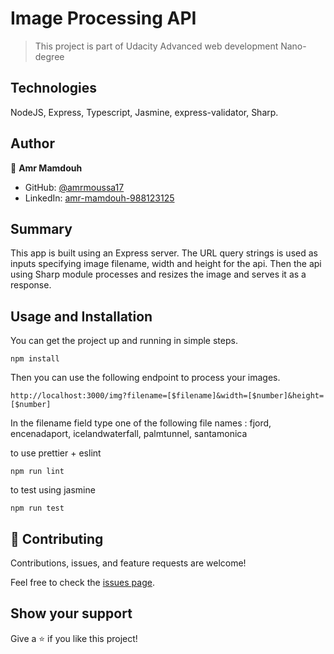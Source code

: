 
# Image Processing API 

> This project is part of Udacity Advanced web development Nano-degree

## Technologies

NodeJS, Express, Typescript, Jasmine, express-validator, Sharp. 
## Author

👤 **Amr Mamdouh**

- GitHub: [@amrmoussa17](https://github.com/amrmoussa17)
- LinkedIn: [amr-mamdouh-988123125](https://www.linkedin.com/in/amr-mamdouh-988123125)
## Summary
This app is built using an Express server. The URL query strings is used as inputs specifying image filename, width and height for the api. Then the api using Sharp module processes and resizes the image and serves it as a response.

## Usage and Installation

You can get the project up and running in simple steps.

```
npm install
```

Then you can use the following endpoint to process your images.

```
http://localhost:3000/img?filename=[$filename]&width=[$number]&height=[$number]
```
In the filename field type one of the following file names : fjord, encenadaport, icelandwaterfall, palmtunnel, santamonica

to use prettier + eslint

```
npm run lint
```

to test using jasmine

```
npm run test
```
## 🤝 Contributing

Contributions, issues, and feature requests are welcome!

Feel free to check the [issues page](../../issues/).

## Show your support

Give a ⭐️ if you like this project!
